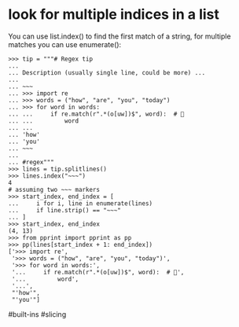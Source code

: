 # look for multiple indices in a list

You can use list.index() to find the first match of a string, for multiple matches you can use enumerate():

```
>>> tip = """# Regex tip
...
... Description (usually single line, could be more) ...
...
... ~~~
... >>> import re
... >>> words = ("how", "are", "you", "today")
... >>> for word in words:
... ...     if re.match(r".*(o[uw])$", word):  # 🤔
... ...         word
... ...
... 'how'
... 'you'
... ~~~
...
... #regex"""
>>> lines = tip.splitlines()
>>> lines.index("~~~")
4
# assuming two ~~~ markers
>>> start_index, end_index = [
...     i for i, line in enumerate(lines)
...     if line.strip() == "~~~"
... ]
>>> start_index, end_index
(4, 13)
>>> from pprint import pprint as pp
>>> pp(lines[start_index + 1: end_index])
['>>> import re',
 '>>> words = ("how", "are", "you", "today")',
 '>>> for word in words:',
 '...     if re.match(r".*(o[uw])$", word):  # 🤔',
 '...         word',
 '...',
 "'how'",
 "'you'"]
```

#built-ins #slicing
